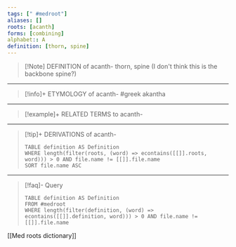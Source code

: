```yaml
---
tags: [" #medroot"]
aliases: []
roots: [acanth]
forms: [combining]
alphabet:: A
definition: [thorn, spine]
---
```

>[!Note] DEFINITION of acanth-
>thorn, spine  (I don't think this is the backbone spine?)
_____
>[!info]+ ETYMOLOGY of acanth-
>#greek akantha
_____
>[!example]+ RELATED TERMS to acanth-
>
_____
>[!tip]+ DERIVATIONS of acanth-
>```dataview
>TABLE definition AS Definition 
>WHERE length(filter(roots, (word) => econtains([[]].roots, word))) > 0 AND file.name != [[]].file.name
>SORT file.name ASC
>```
_____
>[!faq]- Query
>```dataview
>TABLE definition AS Definition
>FROM #medroot
>WHERE length(filter(definition, (word) => econtains([[]].definition, word))) > 0 AND file.name != [[]].file.name
>```

[[Med roots dictionary]]